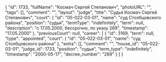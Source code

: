 {
    "id": 1733,
    "fullName": "Космач Сергей Степанович",
    "photoURL": "",
    "tags": [],
    "comment": "",
    "layout": "judge",
    "title": "Судья Космач Сергей Степанович",
    "court": {
        "id": "05-022-03-01",
        "name": "суд Столбцовского района",
        "position": "судья",
        "termType": "indefinitely",
        "term": null,
        "description": "c 17.05.2000, бессрочно, по указу 269",
        "timestamp": "17.05.2000"
    },
    "previousCourt": null,
    "career": [
        {
            "id": 3169,
            "term": null,
            "type": "appointed",
            "court": {
                "id": "05-022-03-01",
                "name": "суд Столбцовского района"
            },
            "extra": [],
            "comment": "",
            "house_id": "05-022-03-01",
            "judge_id": 1733,
            "position": "судья",
            "term_type": "indefinitely",
            "timestamp": "2000-05-17",
            "decree_number": "269"
        }
    ]
}